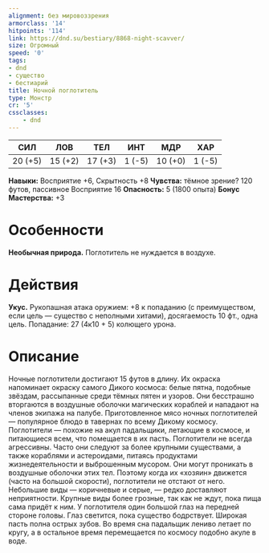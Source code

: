 ```yaml
---
alignment: без мировоззрения
armorclass: '14'
hitpoints: '114'
link: https://dnd.su/bestiary/8868-night-scavver/
size: Огромный
speed: '0'
tags:
- dnd
- существо
- бестиарий
title: Ночной поглотитель
type: Монстр
cr: '5'
cssclasses:
    - dnd
---
```



| СИЛ | ЛОВ | ТЕЛ | ИНТ | МДР | ХАР |
|---|---|---|---|---|---|
| 20 (+5) | 15 (+2) | 17 (+3) | 1 (-5) | 10 (+0) | 1 (-5) |
**Навыки:** Восприятие +6, Скрытность +8
**Чувства:** тёмное зрение? 120 футов, пассивное Восприятие 16
**Опасность:** 5 (1800 опыта)
**Бонус Мастерства:** +3


# Особенности
**Необычная природа.** Поглотитель не нуждается в воздухе.


# Действия
**Укус.** Рукопашная атака оружием: +8 к попаданию (с преимуществом, если цель — существо с неполными хитами), досягаемость 10 фт., одна цель. Попадание: 27 (4к10 + 5) колющего урона.


# Описание
Ночные поглотители достигают 15 футов в длину. Их окраска напоминает окраску самого Дикого космоса: белые пятна, подобные звёздам, рассыпанные среди тёмных пятен и узоров. Они бесстрашно вторгаются в воздушные оболочки магических кораблей и нападают на членов экипажа на палубе. Приготовленное мясо ночных поглотителей — популярное блюдо в тавернах по всему Дикому космосу.   Поглотители — похожие на акул падальщики, летающие в космосе, и питающиеся всем, что помещается в их пасть. Поглотители не всегда агрессивны. Часто они следуют за более крупными существами, а также кораблями и астероидами, питаясь продуктами жизнедеятельности и выброшенным мусором. Они могут проникать в воздушные оболочки этих тел. Поэтому когда их «хозяин» движется (часто на большой скорости), поглотители не отстают от него. Небольшие виды — коричневые и серые, — редко доставляют неприятности. Крупные виды более грозные, так как не ждут, пока пища сама придёт к ним. У поглотителя один большой глаз на передней стороне головы. Глаз светится, пока существо бодрствует. Широкая пасть полна острых зубов. Во время сна падальщик лениво летает по кругу, а в остальное время перемещается по космосу подобно акуле в воде.